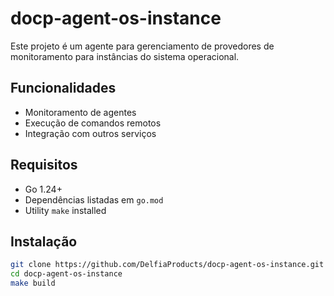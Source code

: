 # docp-agent-os-instance

Este projeto é um agente para gerenciamento de provedores de monitoramento para instâncias do sistema operacional.

## Funcionalidades

- Monitoramento de agentes
- Execução de comandos remotos
- Integração com outros serviços

## Requisitos

- Go 1.24+
- Dependências listadas em `go.mod`
- Utility `make` installed

## Instalação

```bash
git clone https://github.com/DelfiaProducts/docp-agent-os-instance.git
cd docp-agent-os-instance
make build
```
